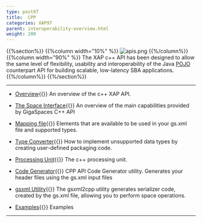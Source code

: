 ```yaml
---
type: post97
title:  CPP
categories: XAP97
parent: interoperability-overview.html
weight: 200
---
```




{{%section%}}
{{%column width="10%" %}}
![apis.png](/attachment_files/subject/cpp.png)
{{%/column%}}
{{%column width="90%" %}}
The XAP c++ API has been designed to allow the same level of flexibility, usability and interoperability of the Java [POJO](./pojo-support.html) counterpart API for building scalable, low-latency SBA applications.
{{%/column%}}
{{%/section%}}

<hr/>


- [Overview](./cpp-overview.html){{<wbr>}}
An overview of the c++ XAP API.

- [The Space Interface](./cpp-space-interface.html){{<wbr>}}
An overview of the main capabilities provided by GigaSpaces C++ API

- [Mapping file](./cpp-api-mapping-file.html){{<wbr>}}
Elements that are available to be used in your gs.xml file and supported types.

- [Type Converter](./cpp-type-converter.html){{<wbr>}}
How to implement unsupported data types by creating user-defined packaging code.

- [Processing Unit](./cpp-processing-unit.html){{<wbr>}}
The c++ processing unit.

- [Code Generator](./cpp-api-code-generator.html){{<wbr>}}
CPP API Code Generator utility. Generates your header files using the gs.xml input files

- [gsxml Utility](./cpp-gsxml-utility.html){{<wbr>}}
The gsxml2cpp utility generates serializer code, created by the gs.xml file, allowing you to perform space operations.

- [Examples](./cpp-api-examples.html){{<wbr>}}
Examples

<hr/>

